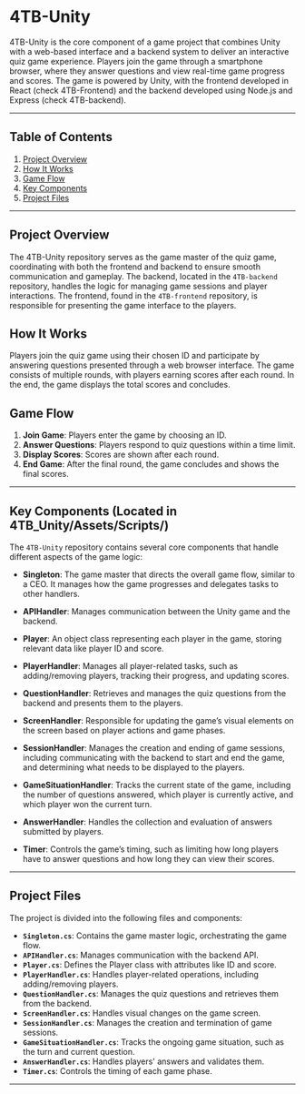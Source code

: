 # 4TB-Unity

4TB-Unity is the core component of a game project that combines Unity with a web-based interface and a backend system to deliver an interactive quiz game experience. Players join the game through a smartphone browser, where they answer questions and view real-time game progress and scores. The game is powered by Unity, with the frontend developed in React (check 4TB-Frontend) and the backend developed using Node.js and Express (check 4TB-backend).

---

## Table of Contents
1. [Project Overview](#project-overview)
2. [How It Works](#how-it-works)
3. [Game Flow](#game-flow)
4. [Key Components](#key-components)
5. [Project Files](#project-files)

---

## Project Overview

The 4TB-Unity repository serves as the game master of the quiz game, coordinating with both the frontend and backend to ensure smooth communication and gameplay. The backend, located in the `4TB-backend` repository, handles the logic for managing game sessions and player interactions. The frontend, found in the `4TB-frontend` repository, is responsible for presenting the game interface to the players.

## How It Works

Players join the quiz game using their chosen ID and participate by answering questions presented through a web browser interface. The game consists of multiple rounds, with players earning scores after each round. In the end, the game displays the total scores and concludes.

## Game Flow

1. **Join Game**: Players enter the game by choosing an ID.
2. **Answer Questions**: Players respond to quiz questions within a time limit.
3. **Display Scores**: Scores are shown after each round.
4. **End Game**: After the final round, the game concludes and shows the final scores.

---

## Key Components (Located in 4TB_Unity/Assets/Scripts/)

The `4TB-Unity` repository contains several core components that handle different aspects of the game logic:

- **Singleton**: The game master that directs the overall game flow, similar to a CEO. It manages how the game progresses and delegates tasks to other handlers.
  
- **APIHandler**: Manages communication between the Unity game and the backend.

- **Player**: An object class representing each player in the game, storing relevant data like player ID and score.

- **PlayerHandler**: Manages all player-related tasks, such as adding/removing players, tracking their progress, and updating scores.

- **QuestionHandler**: Retrieves and manages the quiz questions from the backend and presents them to the players.

- **ScreenHandler**: Responsible for updating the game’s visual elements on the screen based on player actions and game phases.

- **SessionHandler**: Manages the creation and ending of game sessions, including communicating with the backend to start and end the game, and determining what needs to be displayed to the players.

- **GameSituationHandler**: Tracks the current state of the game, including the number of questions answered, which player is currently active, and which player won the current turn.

- **AnswerHandler**: Handles the collection and evaluation of answers submitted by players.

- **Timer**: Controls the game’s timing, such as limiting how long players have to answer questions and how long they can view their scores.

---

## Project Files

The project is divided into the following files and components:

- **`Singleton.cs`**: Contains the game master logic, orchestrating the game flow.
- **`APIHandler.cs`**: Manages communication with the backend API.
- **`Player.cs`**: Defines the Player class with attributes like ID and score.
- **`PlayerHandler.cs`**: Handles player-related operations, including adding/removing players.
- **`QuestionHandler.cs`**: Manages the quiz questions and retrieves them from the backend.
- **`ScreenHandler.cs`**: Handles visual changes on the game screen.
- **`SessionHandler.cs`**: Manages the creation and termination of game sessions.
- **`GameSituationHandler.cs`**: Tracks the ongoing game situation, such as the turn and current question.
- **`AnswerHandler.cs`**: Handles players' answers and validates them.
- **`Timer.cs`**: Controls the timing of each game phase.

---

